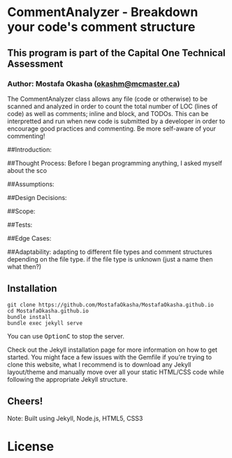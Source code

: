 # CommentAnalyzer - Breakdown your code's comment structure
## This program is part of the Capital One Technical Assessment
### Author: Mostafa Okasha (okashm@mcmaster.ca)

The CommentAnalyzer class allows any file (code or otherwise) to be scanned and analyzed in order to count the total number of
LOC (lines of code) as well as comments; inline and block, and TODOs. This can be interpretted and run when new code is submitted by a developer
in order to encourage good practices and commenting. Be more self-aware of your commenting!

##Introduction:


##Thought Process:
Before I began programming anything, I asked myself about the sco

##Assumptions:


##Design Decisions:

##Scope:

##Tests:

##Edge Cases:


##Adaptability:
adapting to different file types and comment structures depending on the file type.
if the file type is unknown (just a name then what then?)


## Installation

```console
git clone https://github.com/MostafaOkasha/MostafaOkasha.github.io
cd MostafaOkasha.github.io
bundle install
bundle exec jekyll serve
```

You can use <kbd>Option</kbd><kbd>C</kbd> to stop the server.

Check out the Jekyll installation page for more information on how to get started. You might face a few issues with the Gemfile if you're trying to clone this website, what I recommend is to download any Jekyll layout/theme and manually move over all your static HTML/CSS code while following the appropriate Jekyll structure.


## Cheers!

Note: Built using Jekyll, Node.js, HTML5, CSS3

# License
